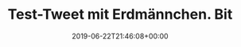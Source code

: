 ---
retweeted: false
source: <a href="https://about.twitter.com/products/tweetdeck" rel="nofollow">TweetDeck</a>
entities:
  user_mentions: []
  urls: []
  symbols: []
  media:
  - expanded_url: https://twitter.com/bascht/status/1142549353921470466/photo/1
    indices:
    - '64'
    - '87'
    url: https://t.co/1wxExCwR1k
    media_url: http://pbs.twimg.com/media/D9smk_pXUAUl_Oh.jpg
    id_str: '1142549347470626821'
    id: '1142549347470626821'
    media_url_https: https://pbs.twimg.com/media/D9smk_pXUAUl_Oh.jpg
    sizes:
      large:
        w: '1280'
        h: '853'
        resize: fit
      medium:
        w: '1200'
        h: '800'
        resize: fit
      thumb:
        w: '150'
        h: '150'
        resize: crop
      small:
        w: '680'
        h: '453'
        resize: fit
    type: photo
    display_url: pic.twitter.com/1wxExCwR1k
  hashtags: []
display_text_range:
- '0'
- '87'
favorite_count: '7'
id_str: '1142549353921470466'
truncated: false
retweet_count: '0'
id: '1142549353921470466'
possibly_sensitive: false
created_at: Sat Jun 22 21:46:08 +0000 2019
favorited: false
full_text: Test-Tweet mit Erdmännchen. Bitte ignorieren &amp; weitergehen.
lang: de
extended_entities:
  media:
  - expanded_url: https://twitter.com/bascht/status/1142549353921470466/photo/1
    indices:
    - '64'
    - '87'
    url: https://t.co/1wxExCwR1k
    media_url: http://pbs.twimg.com/media/D9smk_pXUAUl_Oh.jpg
    id_str: '1142549347470626821'
    id: '1142549347470626821'
    media_url_https: https://pbs.twimg.com/media/D9smk_pXUAUl_Oh.jpg
    sizes:
      large:
        w: '1280'
        h: '853'
        resize: fit
      medium:
        w: '1200'
        h: '800'
        resize: fit
      thumb:
        w: '150'
        h: '150'
        resize: crop
      small:
        w: '680'
        h: '453'
        resize: fit
    type: photo
    display_url: pic.twitter.com/1wxExCwR1k
tags:
- pesos:twitter
date: '2019-06-22T21:46:08+00:00'
src: https://twitter.com/bascht/status/1142549353921470466
original_url: https://twitter.com/bascht/status/1142549353921470466
type: twitter_tweet
media_url: https://img.bascht.com/twitter/pbs.twimg.com/media/D9smk_pXUAUl_Oh.jpg
text: Test-Tweet mit Erdmännchen. Bitte ignorieren &amp; weitergehen.
title: Test-Tweet mit Erdmännchen. Bit

---